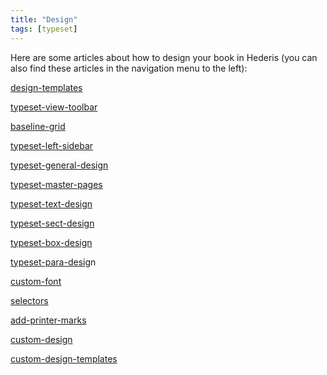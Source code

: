```yaml
---
title: "Design"
tags: [typeset]
---
```

 
<html><body><section data-type="chapter" class="hsecchapter" data-hederis-type="hsecchapter" id="intro-design" data-pi-attrs="id: intro-design; data-tags: typeset;" role="doc-chapter" data-tags="typeset" data-author-name=" " data-book-title=" " title="Design"><p class="hblkp" data-hederis-type="hblkp" id="p55z9ptXm">Here are some articles about how to design your book in Hederis (you can also find these articles in the navigation menu to the left): </p><p class="hblkp" data-hederis-type="hblkp" id="pxIkm2paW"><a href="{% link _docs/design-templates.md %}" class="hspana" data-hederis-type="hspana" id="pZjZa9ziR">design-templates</a></p><p class="hblkp" data-hederis-type="hblkp" id="pnuWVYWCD"><a href="{% link _docs/typeset-view-toolbar.md %}" class="hspana" data-hederis-type="hspana" id="p03JW63jH">typeset-view-toolbar</a></p><p class="hblkp" data-hederis-type="hblkp" id="pzDf0fHJZ"><a href="{% link _docs/baseline-grid.md %}" class="hspana" data-hederis-type="hspana" id="pHqF9Gosc">baseline-grid</a></p><p class="hblkp" data-hederis-type="hblkp" id="p6vt2gVcc"><a href="{% link _docs/typeset-left-sidebar.md %}" class="hspana" data-hederis-type="hspana" id="paZ0Ru9im">typeset-left-sidebar</a></p><p class="hblkp" data-hederis-type="hblkp" id="pWw5UODAQ"><a href="{% link _docs/typeset-general-design.md %}" class="hspana" data-hederis-type="hspana" id="pM3KElqhu">typeset-general-design</a></p><p class="hblkp" data-hederis-type="hblkp" id="pvxaD5OtL"><a href="{% link _docs/typeset-master-pages.md %}" class="hspana" data-hederis-type="hspana" id="pqQgDTwEj">typeset-master-pages</a></p><p class="hblkp" data-hederis-type="hblkp" id="pwYrevKre"><a href="{% link _docs/typeset-text-design.md %}" class="hspana" data-hederis-type="hspana" id="pVSG12Y8V">typeset-text-design</a></p><p class="hblkp" data-hederis-type="hblkp" id="pG6LJmsjr"><a href="{% link _docs/typeset-sect-design.md %}" class="hspana" data-hederis-type="hspana" id="pWVl0SucO">typeset-sect-design</a></p><p class="hblkp" data-hederis-type="hblkp" id="pyevTwgQ3"><a href="{% link _docs/typeset-box-design.md %}" class="hspana" data-hederis-type="hspana" id="pD8f0leSw">typeset-box-design</a></p><p class="hblkp" data-hederis-type="hblkp" id="pmdfzeM78"><a href="{% link _docs/typeset-para-design.md %}" class="hspana" data-hederis-type="hspana" id="pWGzwHQPl">typeset-para-desig</a>n</p><p class="hblkp" data-hederis-type="hblkp" id="pOKZK5VkC"><a href="{% link _docs/custom-font.md %}" class="hspana" data-hederis-type="hspana" id="pM03Upgrl">custom-font</a></p><p class="hblkp" data-hederis-type="hblkp" id="po6omILmJ"><a href="{% link _docs/selectors.md %}" class="hspana" data-hederis-type="hspana" id="pUrcrkfLz">selectors</a></p><p class="hblkp" data-hederis-type="hblkp" id="pPOxM9HqW"><a href="{% link _docs/add-printer-marks.md %}" class="hspana" data-hederis-type="hspana" id="pRXEalsjW">add-printer-marks</a></p><p class="hblkp" data-hederis-type="hblkp" id="pZxO4Myig"><a href="{% link _docs/custom-design.md %}" class="hspana" data-hederis-type="hspana" id="pYS3qQjeC">custom-design</a></p><p class="hblkp" data-hederis-type="hblkp" id="pprwn6IUx"><a href="{% link _docs/custom-design-templates.md %}" class="hspana" data-hederis-type="hspana" id="pV5W0BG6m">custom-design-templates</a></p></section></body></html>
